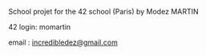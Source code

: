 School projet for the 42 school (Paris) by Modez MARTIN

42 login: momartin 

email : incredibledez@gmail.com
